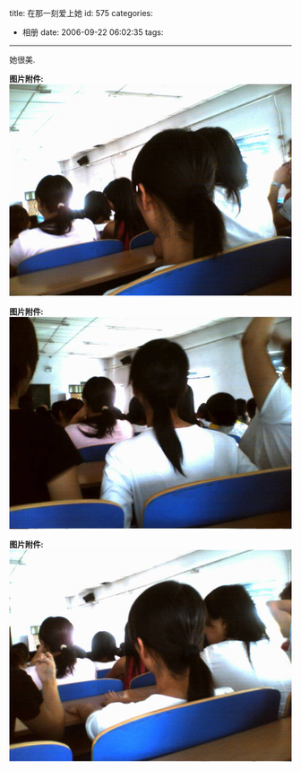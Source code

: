 title: 在那一刻爱上她
id: 575
categories:
  - 相册
date: 2006-09-22 06:02:35
tags:
---

她很美.

**图片附件:**
[![p2.jpg](/wp-content/uploads/2007/01/46_p2.jpg)](http://www.foolbird.net/575.html/p2.jpg "p2.jpg")

**图片附件:**
[![p3.jpg](/wp-content/uploads/2007/01/47_p3.jpg)](http://www.foolbird.net/575.html/p3.jpg "p3.jpg")

**图片附件:**
[![p4.jpg](/wp-content/uploads/2007/01/48_p4.jpg)](http://www.foolbird.net/575.html/p4.jpg "p4.jpg")